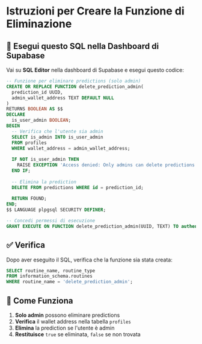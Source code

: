 # Istruzioni per Creare la Funzione di Eliminazione

## 🚀 Esegui questo SQL nella Dashboard di Supabase

Vai su **SQL Editor** nella dashboard di Supabase e esegui questo codice:

```sql
-- Funzione per eliminare predictions (solo admin)
CREATE OR REPLACE FUNCTION delete_prediction_admin(
  prediction_id UUID,
  admin_wallet_address TEXT DEFAULT NULL
)
RETURNS BOOLEAN AS $$
DECLARE
  is_user_admin BOOLEAN;
BEGIN
  -- Verifica che l'utente sia admin
  SELECT is_admin INTO is_user_admin 
  FROM profiles 
  WHERE wallet_address = admin_wallet_address;
  
  IF NOT is_user_admin THEN 
    RAISE EXCEPTION 'Access denied: Only admins can delete predictions'; 
  END IF;
  
  -- Elimina la prediction
  DELETE FROM predictions WHERE id = prediction_id;
  
  RETURN FOUND;
END;
$$ LANGUAGE plpgsql SECURITY DEFINER;

-- Concedi permessi di esecuzione
GRANT EXECUTE ON FUNCTION delete_prediction_admin(UUID, TEXT) TO authenticated, anon;
```

## ✅ Verifica

Dopo aver eseguito il SQL, verifica che la funzione sia stata creata:

```sql
SELECT routine_name, routine_type 
FROM information_schema.routines 
WHERE routine_name = 'delete_prediction_admin';
```

## 🔧 Come Funziona

1. **Solo admin** possono eliminare predictions
2. **Verifica** il wallet address nella tabella `profiles`
3. **Elimina** la prediction se l'utente è admin
4. **Restituisce** `true` se eliminata, `false` se non trovata
